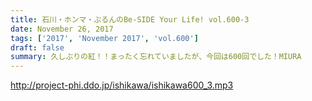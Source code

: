 ```yaml
---
title: 石川・ホンマ・ぶるんのBe-SIDE Your Life! vol.600-3
date: November 26, 2017
tags: ['2017', 'November 2017', 'vol.600']
draft: false
summary: 久しぶりの紅！！まったく忘れていましたが、今回は600回でした！MIURA
---
```


http://project-phi.ddo.jp/ishikawa/ishikawa600_3.mp3